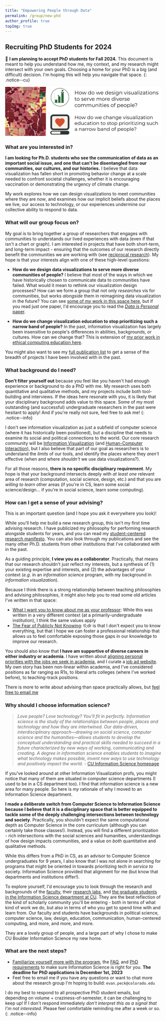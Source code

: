 ```yaml
---
title: "Empowering People through Data"
permalink: /group/new-phd
author_profile: true
topImg: true
---
```


## Recruiting PhD Students for 2024

📣  **I am planning to accept PhD students for Fall 2024.** This document is meant to help you understand how me, my context, and my research might intersect with your own goals. Choosing a home for your PhD is a big (and difficult) decision. I'm hoping this will help you navigate that space. 
{: .notice--cu}

![a couple of colorful visualizations, with the following text: "How do we design visualizations to serve more diverse communities of people? How do we change visualization education to stop prioritizing such a narrow band of people?](../../images/group/research-overview-23.png)


### What are you interested in? 

**I am looking for Ph.D. students who see the communication of data as an important social issue, and one that can't be disentangled from our communities, our cultures, and our histories.** I believe that data visualization has fallen short in promoting behavior change at a scale needed to confront societal challenges, whether it is encouraging vaccination or demonstrating the urgency of climate change. 

My work explores how we can design visualizations to meet communities where they are _now_, and examines how our implicit beliefs about the places we live, our access to technology, or our experiences undermine our collective ability to respond to data.


### What will our group focus on? 

My goal is to bring together a group of researchers that engages with communities to understands our lived experiences with data (even if that isn't a chart or graph). I am interested in projects that have both short-term, and long-term impact - ensuring that the outcomes of our research directly benefit the communities we are working with (see [reciprocal research](https://dl.acm.org/doi/10.1145/3392561.3397585)). My hope is that your interests align with one of these high-level questions: 

- **How do we design data visualizations to serve more diverse communities of people?** I believe that most of the ways in which we have historically chosen to communicate data to communities have failed. What would it mean to rethink our visualization design processes? How can we form a group that not only _researches_ vis for communities, but works _alongside_ them in reimagining data visualization in the future? You can see [some of my work in this space here](https://evanpeck.github.io/projects/publicVis), but if you read just one paper, I'd encourage you to read the [_Data is Personal_ paper](https://evanpeck.github.io/publications/#chi_19_data). 

- **How do we change visualization education to stop prioritizing such a narrow band of people?** In the past, information visualization has largely been insensitive to people's differences in abilities, backgrounds, or cultures. How can we change that? This is extension of [my prior work in ethical computing education here](https://evanpeck.github.io/projects/responsibleCS). 

You might also want to see my [full publication list](https://evanpeck.github.io/publications) to get a sense of the breadth of projects I have been involved with in the past. 

### What background do I need? 

**Don't filter yourself out** because you feel like you haven't had enough experience or background to do a PhD with me. My research uses both quantitative and qualitative methods, and my projects include both tool-building and interviews. If the ideas here resonate with you, it is likely that your disciplinary background adds value to this space. Some of my most outstanding (and successful) undergraduate researchers in the past were hesitant to apply! And if you're really not sure, feel free to ask me!
{: .notice--info}

I don't see information visualization as just a subfield of computer science (where it has historically been positioned), but a discipline that needs to examine its social and political connections to the world. Our core research community will be [Information Visualization](https://www.interaction-design.org/literature/topics/information-visualization) (and [Human-Computer Interaction](https://www.interaction-design.org/literature/book/the-encyclopedia-of-human-computer-interaction-2nd-ed/human-computer-interaction-brief-intro)), but I also believe that part of our goal as researchers is to understand the _limits_ of our tools, and identify the places where they _aren't_ effective (when and where _shouldn't_ we use data visualizations?). 

For all those reasons, **there is no specific disciplinary requirement**. My hope is that your background intersects deeply with _at least one_ relevant area of research (computation, social science, design, etc.) and that you are _willing to learn_  other areas (if you're in CS, learn some social science/design... if you're in social science, learn some computing). 

### How can I get a sense of your advising? 

This is an important question (and I hope you ask it everywhere you look)! 

While you'll help me build a new research group, this isn't my first time advising research. I have publicized my philosophy for performing research alongside students for years, and you can read my [student-centered research manifesto](https://medium.com/bucknell-hci/a-student-centered-research-manifesto-bfb41072fdca). You can also look through my publications and see the many other Ph.D. students from other institutions that I've collaborated with in the past. 

As a guiding principle, **I view you as a collaborator**. Practically, that means that our research shouldn't just reflect _my_ interests, but a synthesis of (1) your existing expertise and interests, and (2) the advantages of your context (_e.g._ in an _information science_ program, with my background in _information visualization_). 

Because I think there is a strong relationship between teaching philosophies and advising philosophies, it might also help you to read some old articles I've written in that space: 
- [What I want you to know about me as your professor](https://medium.com/bucknell-hci/what-i-want-you-to-know-about-me-as-your-professor-58c9c2e91e33): While this was written in a very different context (at a primarily-undergraduate institution), I think the same values apply
- [The Fear of Publicly Not Knowing](https://medium.com/bucknell-hci/the-fear-of-publicly-not-knowing-239e1b7a39f3): tl;dr is that I don't expect you to know everything, but that I hope we can foster a professional relationship that allows us to feel comfortable exposing those gaps in our knowledge to improve our research. 


You should also know that **I have am supportive of diverse careers in either industry or academia**. I have written about [aligning personal priorities with the jobs we seek in academia](https://medium.com/bucknell-hci/the-jobs-i-didnt-see-my-misconceptions-of-the-academic-job-market-9cb98b057422), and I curate a [job ad website](https://cs-pui.github.io/). My own story has been non-linear within academia, and I've considered positions as far ranging as R1s, to liberal arts colleges (where I've worked before), to teaching-track positions. 

There is more to write about advising than space practically allows, but [feel free to email me](mailto:evan.peck@colorado.edu)

### Why should I choose information science? 

> _Love people? Love technology? You’ll fit in perfectly. Information science is the study of the relationships between people, places and technology and how they are intertwined. Our data-driven, interdisciplinary approach—drawing on social science, computer science and the humanities—allows students to develop the conceptual understanding and practical skills needed to succeed in a future characterized by new ways of working, communicating and creating. A degree in information science enables students to imagine what technology makes possible, invent new ways to use technology and positively impact the world._ - [CU Information Science homepage](https://www.colorado.edu/cmci/infoscience)

If you've looked around at other Information Visualization profs, you might notice that many of them are situated in computer science departments (I used to be in a CS department too). I find that information science is a new area for many people. So here is _my_ rationale of why I moved to an Information Science department. 

**I made a deliberate switch from Computer Science to Information Science because I believe that it is a disciplinary space that is better equipped to tackle some of the deeply challenging intersections between technology and society**. Practically, you shouldn't expect the same computational depth as Computer Science in the core curriculum (although you can certainly take those classes!). Instead, you will find a different prioritization - rich intersections with the social sciences and humanities, understandings of how design impacts communities, and a value on _both_ quantitative and qualitative methods. 

While this differs from a PhD in CS, as an advisor to Computer Science undergraduates for 9 years, I also know that I was not alone in searching for programs that might be oriented in towards prioritizing tech _in service to_ society. Information Science provided that alignment for me (but know that departments and institutions differ!). 

To explore yourself, I'd encourage you to look through the research and backgrounds of the [faculty](https://www.colorado.edu/cmci/people/information-science), their [research labs](https://www.colorado.edu/cmci/infoscience/labs), and [the graduate students in the Information Science department at CU](https://www.colorado.edu/cmci/people/graduate-students/information-science-grad-students). They are the best reflection of the kind of scholarly community you'll be entering - both in terms of what kind of work we do, but also in terms of who you get to spend time with and learn from. Our faculty and students have backgrounds in political science, computer science, law, design, education, communication, human-centered computing, and more, and more, and more. 

They are a lovely group of people, and a large part of why I chose to make CU Boulder Information Science my new home. 

### What are the next steps? 

- [Familiarize yourself more with the program](https://www.colorado.edu/cmci/infoscience/phd), the [FAQ](https://www.colorado.edu/cmci/infoscience/gd/faq), and [PhD requirements](https://www.colorado.edu/cmci/infoscience/phd#req) to make sure Information Science is right for you. **The deadline for PhD applications is December 1st, 2023**
- Feel free to email me if you have any questions or want to chat more about the research group I'm hoping to build: `evan.peck@colorado.edu`

I do my best to respond to all prospective PhD student emails, but depending on volume + craziness-of-semester, it can be challenging to keep up! If I don't respond immediately _don't interpret this as a signal that I'm not interested_. Please feel comfortable reminding me after a week or so. 
{: .notice--info}